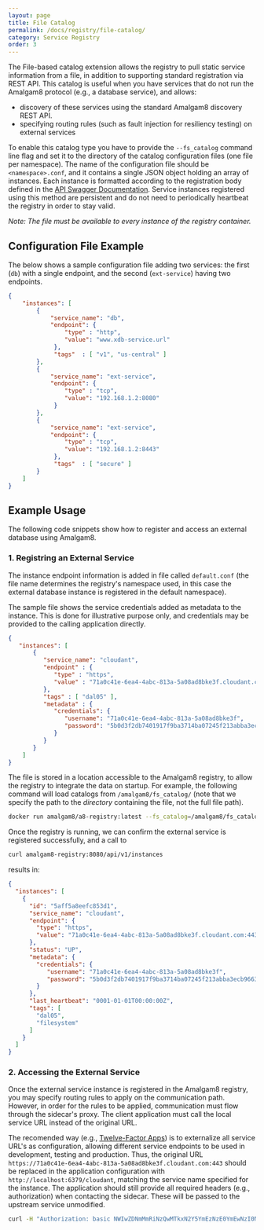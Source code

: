 ```yaml
---
layout: page
title: File Catalog
permalink: /docs/registry/file-catalog/
category: Service Registry
order: 3
---
```


The File-based catalog extension allows the registry to pull static service
information from a file, in addition to supporting standard registration
via REST API.  This catalog is useful when you have services that do not
run the Amalgam8 protocol (e.g., a database service), and allows:

* discovery of these services using the standard Amalgam8 discovery REST
  API.
* specifying routing rules (such as fault injection for resiliency testing)
  on external services

To enable this catalog type you have to provide the `--fs_catalog` command
line flag and set it to the directory of the catalog configuration files
(one file per namespace).  The name of the configuration file should be
`<namespace>.conf`, and it contains a single JSON object holding an array
of instances.  Each instance is formatted according to the registration
body defined in the
[API Swagger Documentation](/api/registry).  Service
instances registered using this method are persistent and do not need to
periodically heartbeat the registry in order to stay valid.

_Note: The file must be available to every instance of the registry
container._

## Configuration File Example

The below shows a sample configuration file adding two services: the first
(`db`) with a single endpoint, and the second (`ext-service`) having two
endpoints.

```json
{
    "instances": [
        {
            "service_name": "db",
            "endpoint": {
                "type" : "http",
                "value": "www.xdb-service.url"
             },
             "tags"  : [ "v1", "us-central" ]
        },
        {
            "service_name": "ext-service",
            "endpoint": {
                "type" : "tcp",
                "value": "192.168.1.2:8080"
             }
        },
        {
            "service_name": "ext-service",
            "endpoint": {
                "type" : "tcp",
                "value": "192.168.1.2:8443"
             },
             "tags"  : [ "secure" ]
        }        
    ]
}
```

## Example Usage

The following code snippets show how to register and access an external
database using Amalgam8.

### 1. Registring an External Service

The instance endpoint information is added in file called `default.conf`
(the file name determines the registry's namespace used, in this case the
external database instance is registered in the default namespace).

The sample file shows the service credentials added as metadata to the
instance. This is done for illustrative purpose only, and credentials may
be provided to the calling application directly.

```json
{
   "instances": [
       {
          "service_name": "cloudant",
          "endpoint" : {
             "type" : "https",
             "value" : "71a0c41e-6ea4-4abc-813a-5a08ad8bke3f.cloudant.com:443"
          },
          "tags" : [ "dal05" ],
          "metadata" : {
             "credentials": {
                "username": "71a0c41e-6ea4-4abc-813a-5a08ad8bke3f",
                "password": "5b0d3f2db7401917f9ba3714ba07245f213abba3ecb96632796487f0e553435c"
             }
          }
       }
    ]
}
```

The file is stored in a location accessible to the Amalgam8 registry, to
allow the registry to integrate the data on startup.  For example, the
following command will load catalogs from `/amalgam8/fs_catalog/` (note
that we specify the path to the _directory_ containing the file, not the
full file path).

```bash
docker run amalgam8/a8-registry:latest --fs_catalog=/amalgam8/fs_catalog/
```

Once the registry is running, we can confirm the external service is
registered successfully, and a call to

```bash
curl amalgam8-registry:8080/api/v1/instances
```

results in:

```json
{
  "instances": [
    {
      "id": "5aff5a8eefc853d1",
      "service_name": "cloudant",
      "endpoint": {
        "type": "https",
        "value": "71a0c41e-6ea4-4abc-813a-5a08ad8bke3f.cloudant.com:443"
      },
      "status": "UP",
      "metadata": {
        "credentials": {
           "username": "71a0c41e-6ea4-4abc-813a-5a08ad8bke3f",
           "password": "5b0d3f2db7401917f9ba3714ba07245f213abba3ecb96632796487f0e553435c"
        }
      },
      "last_heartbeat": "0001-01-01T00:00:00Z",
      "tags": [
        "dal05",
        "filesystem"
      ]
    }
  ]
}
```

### 2. Accessing the External Service

Once the external service instance is registered in the Amalgam8 registry,
you may specify routing rules to apply on the communication path.  However,
in order for the rules to be applied, communication must flow through the
sidecar's proxy. The client application must call the local service URL
instead of the original URL.

The recomended way (e.g., [Twelve-Factor Apps](https://12factor.net/)) is
to externalize all service URL's as configuration, allowing different
service endpoints to be used in development, testing and production.  Thus,
the original URL
`https://71a0c41e-6ea4-4abc-813a-5a08ad8bke3f.cloudant.com:443` should be
replaced in the application configuration with
`http://localhost:6379/cloudant`, matching the service name specified for
the instance.  The application should still provide all required headers
(e.g., authorization) when contacting the sidecar. These will be passed to
the upstream service unmodified.

```bash
curl -H "Authorization: basic NWIwZDNmMmRiNzQwMTkxN2Y5YmEzNzE0YmEwNzI0NWYyMTNlYmVmM2VjYjk2NjMyNzk2NDg3ZjBlNTUzNDM1Ywo=" http://localhost:6379/cloudant/<database>/<document_id>/
```
